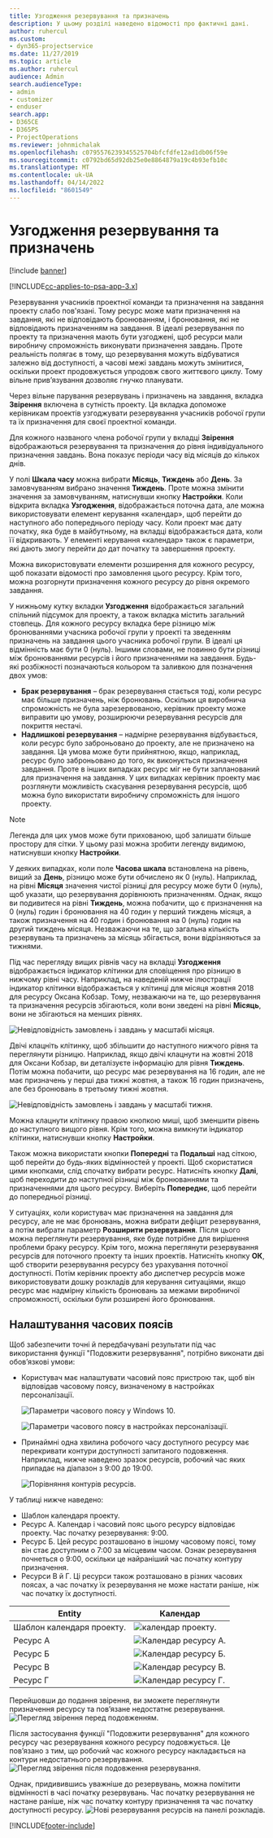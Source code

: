 ```yaml
---
title: Узгодження резервування та призначень
description: У цьому розділі наведено відомості про фактичні дані.
author: ruhercul
ms.custom:
- dyn365-projectservice
ms.date: 11/27/2019
ms.topic: article
ms.author: ruhercul
audience: Admin
search.audienceType:
- admin
- customizer
- enduser
search.app:
- D365CE
- D365PS
- ProjectOperations
ms.reviewer: johnmichalak
ms.openlocfilehash: c0795576239345525704bfcfdfe12ad1db06f59e
ms.sourcegitcommit: c0792bd65d92db25e0e8864879a19c4b93efb10c
ms.translationtype: MT
ms.contentlocale: uk-UA
ms.lasthandoff: 04/14/2022
ms.locfileid: "8601549"
---
```

# <a name="reconcile-bookings-and-assignments"></a>Узгодження резервування та призначень

[!include [banner](../includes/psa-now-project-operations.md)]

[!INCLUDE[cc-applies-to-psa-app-3.x](../includes/cc-applies-to-psa-app-3x.md)]

Резервування учасників проектної команди та призначення на завдання проекту слабо пов'язані. Тому ресурс може мати призначення на завдання, які не відповідають бронюванням, і бронювання, які не відповідають призначенням на завдання. В ідеалі резервування по проекту та призначення мають бути узгоджені, щоб ресурси мали виробничу спроможність виконувати призначення завдань. Проте реальність полягає в тому, що резервування можуть відбуватися залежно від доступності, а часові межі завдань можуть змінитися, оскільки проект продовжується упродовж свого життєвого циклу. Тому вільне прив’язування дозволяє гнучко планувати.

Через вільне парування резервувань і призначень на завдання, вкладка **Звірення** включена в сутність проекту. Ця вкладка допоможе керівникам проектів узгоджувати резервування учасників робочої групи та їх призначення для своєї проектної команди.

Для кожного названого члена робочої групи у вкладці **Звірення** відображаються резервування та призначення до рівня індивідуального призначення завдань. Вона показує періоди часу від місяців до кількох днів.

У полі **Шкала часу** можна вибрати **Місяць**, **Тиждень** або **День**. За замовчуванням вибрано значення **Тиждень**. Проте можна змінити значення за замовчуванням, натиснувши кнопку **Настройки**. Коли відкрита вкладка **Узгодження**, відображається поточна дата, але можна використовувати елемент керування «календар», щоб перейти до наступного або попереднього періоду часу. Коли проект має дату початку, яка буде в майбутньому, на вкладці відображається дата, коли її відкривають. У елементі керування «календар» також є параметри, які дають змогу перейти до дат початку та завершення проекту.

Можна використовувати елементи розширення для кожного ресурсу, щоб показати відомості про замовлення цього ресурсу. Крім того, можна розгорнути призначення кожного ресурсу до рівня окремого завдання.

У нижньому кутку вкладки **Узгодження** відображається загальний спільний підсумок для проекту, а також вкладка містить загальний стовпець. Для кожного ресурсу вкладка бере різницю між бронюваннями учасника робочої групи у проекті та зведенням призначень на завдання цього учасника робочої групи. В ідеалі ця відмінність має бути 0 (нуль). Іншими словами, не повинно бути різниці між бронюваннями ресурсів і його призначеннями на завдання. Будь-які розбіжності позначаються кольором та заливкою для позначення двох умов:

- **Брак резервування** – брак резервування стається тоді, коли ресурс має більше призначень, ніж бронювань. Оскільки ця виробнича спроможність не була зарезервованою, керівник проекту може виправити цю умову, розширюючи резервування ресурсів для покриття нестачі.
- **Надлишкові резервування** – надмірне резервування відбувається, коли ресурс було заброньовано до проекту, але не призначено на завдання. Ця умова може бути прийнятною, якщо, наприклад, ресурс було заброньовано до того, як виконується призначення завдання. Проте в інших випадках ресурс міг не бути запланований для призначення на завдання. У цих випадках керівник проекту має розглянути можливість скасування резервування ресурсів, щоб можна було використати виробничу спроможність для іншого проекту.

> [!NOTE]
> Легенда для цих умов може бути прихованою, щоб залишати більше простору для сітки. У цьому разі можна зробити легенду видимою, натиснувши кнопку **Настройки**.

У деяких випадках, коли поле **Часова шкала** встановлена на рівень, вищий за **День**, різницю може бути обчислено як 0 (нуль). Наприклад, на рівні **Місяця** значення чистої різниці для ресурсу може бути 0 (нуль), щоб указати, що резервування дорівнюють призначенням. Однак, якщо ви подивитеся на рівні **Тиждень**, можна побачити, що є призначення на 0 (нуль) годин і бронювання на 40 годин у перший тиждень місяця, а також призначення на 40 годин і бронювання на 0 (нуль) годин на другий тиждень місяця. Незважаючи на те, що загальна кількість резервувань та призначень за місяць збігається, вони відрізняються за тижнями.

Під час перегляду вищих рівнів часу на вкладці **Узгодження** відображається індикатор клітинки для сповіщення про різницю в нижчому рівні часу. Наприклад, на наведеній нижче ілюстрації індикатор клітинки відображається у клітинці для місяця жовтня 2018 для ресурсу Оксана Кобзар. Тому, незважаючи на те, що резервування та призначення ресурсів збігаються, коли вони зведені на рівні **Місяць**, вони не збігаються на менших рівнях.

![Невідповідність замовлень і завдань у масштабі місяця.](media/reconcile-assignments-01.JPG)

Двічі клацніть клітинку, щоб збільшити до наступного нижчого рівня та переглянути різницю. Наприклад, якщо двічі клацнути на жовтні 2018 для Оксани Кобзар, ви деталізуєте інформацію для рівня **Тиждень**. Потім можна побачити, що ресурс має резервування на 16 годин, але не має призначень у перші два тижні жовтня, а також 16 годин призначень, але без бронювань в третьому тижні жовтня.

![Невідповідність замовлень і завдань у масштабі тижня.](media/reconcile-assignments-02.JPG)

Можна клацнути клітинку правою кнопкою миші, щоб зменшити рівень до наступного вищого рівня. Крім того, можна вимкнути індикатор клітинки, натиснувши кнопку **Настройки**. 

Також можна використати кнопки **Попередні** та **Подальші** над сіткою, щоб перейти до будь-яких відмінностей у проекті. Щоб скористатися цими кнопками, слід спочатку вибрати ресурс. Натисніть кнопку **Далі**, щоб переходити до наступної різниці між бронюваннями та призначеннями для цього ресурсу. Виберіть **Попереднє**, щоб перейти до попередньої різниці.

У ситуаціях, коли користувач має призначення на завдання для ресурсу, але не має бронювань, можна вибрати дефіцит резервування, а потім вибрати параметр **Розширити резервування**. Після цього можна переглянути резервування, яке буде потрібне для вирішення проблеми браку ресурсу. Крім того, можна переглянути резервування ресурсів для поточного проекту та інших проектів. Натисніть кнопку **ОК**, щоб створити резервування ресурсу без урахування поточної доступності. Потім керівник проекту або диспетчер ресурсів може використовувати дошку розкладів для керування ситуаціями, якщо ресурс має надмірну кількість бронювань за межами виробничої спроможності, оскільки були розширені його бронювання.

## <a name="managing-with-time-zones"></a>Налаштування часових поясів
Щоб забезпечити точні й передбачувані результати під час використання функції "Подовжити резервування", потрібно виконати дві обов’язкові умови:  

- Користувач має налаштувати часовий пояс пристрою так, щоб він відповідав часовому поясу, визначеному в настройках персоналізації.
 
  ![Параметри часового поясу у Windows 10.](media/reconcile-assignments-03.png)

  ![Параметри часового поясу в настройках персоналізації.](media/reconcile-assignments-04.png)
 
- Принаймні одна хвилина робочого часу доступного ресурсу має перекривати контури доступності запитаного подовження. Наприклад, нижче наведено зразок ресурсів, робочий час яких припадає на діапазон з 9:00 до 19:00. 

  ![Порівняння контурів ресурсів.](media/reconcile-assignments-05.png)

У таблиці нижче наведено:

- Шаблон календаря проекту.
- Ресурс А. Календар і часовий пояс цього ресурсу відповідає проекту. Час початку резервування: 9:00.
- Ресурс Б. Цей ресурс розташовано в іншому часовому поясі, тому він стає доступним о 7:00 за місцевим часом. Ознак резервування почнеться о 9:00, оскільки це найраніший час початку контуру призначення.
- Ресурси В й Г. Ці ресурси також розташовано в різних часових поясах, а час початку їх резервування не може настати раніше, ніж час початку їх доступності.

|Entity  |Календар  |
|-|-|
|Шаблон календаря проекту.   | ![календар проекту.](media/reconcile-assignments-06.png) |
|Ресурс А  | ![Календар ресурсу А.](media/reconcile-assignments-06.png) |
|Ресурс Б  |  ![Календар ресурсу Б.](media/reconcile-assignments-07.png) |
|Ресурс В  |  ![Календар ресурсу В.](media/reconcile-assignments-08.png) |
|Ресурс Г  | ![Календар ресурсу Г.](media/reconcile-assignments-09.png)  |
 
Перейшовши до подання звірення, ви зможете переглянути призначення ресурсу та пов’язане недостатнє резервування.
 ![Перегляд звірення перед подовженням.](media/reconcile-assignments-10.png)

Після застосування функції "Подовжити резервування" для кожного ресурсу час резервування кожного ресурсу подовжується. Це пов’язано з тим, що робочий час кожного ресурсу накладається на контури недостатнього резервування.
 ![Перегляд звірення після подовження резервування.](media/reconcile-assignments-11.png) 

Однак, придивившись уважніше до резервувань, можна помітити відмінності в часі початку резервувань. Час початку резервування не настане раніше, ніж час початку контуру призначення та час початку доступності ресурсу.
 ![Нові резервування ресурсів на панелі розкладів.](media/reconcile-assignments-12.png)


[!INCLUDE[footer-include](../includes/footer-banner.md)]
